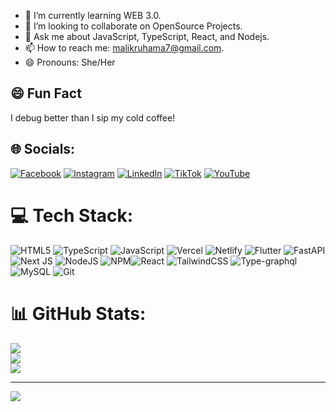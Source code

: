 - 🌱 I’m currently learning WEB 3.0.
- 👯 I’m looking to collaborate on OpenSource Projects.
- 💬 Ask me about JavaScript, TypeScript, React, and Nodejs.
- 📫 How to reach me: malikruhama7@gmail.com.
- 😄 Pronouns: She/Her

## 😄 Fun Fact  
I debug better than I sip my cold coffee!


## 🌐 Socials:
[![Facebook](https://img.shields.io/badge/Facebook-%231877F2.svg?logo=Facebook&logoColor=white)](https://facebook.com/https://www.facebook.com/people/Hooria-Fatima/pfbid0stcYVjNm2nc21e4JQBGbjhBpMME2M6AZWUje2MEuUkBHcsTuXbMBXeFMbtPA2Nvml/) [![Instagram](https://img.shields.io/badge/Instagram-%23E4405F.svg?logo=Instagram&logoColor=white)](https://instagram.com/hooria_codehub) [![LinkedIn](https://img.shields.io/badge/LinkedIn-%230077B5.svg?logo=linkedin&logoColor=white)](https://www.linkedin.com/in/hooria-fatima-54753927b/) [![TikTok](https://img.shields.io/badge/TikTok-%23000000.svg?logo=TikTok&logoColor=white)](https://www.tiktok.com/@pearlhovia.pk?is_from_webapp=1&sender_device=pc) [![YouTube](https://img.shields.io/badge/YouTube-%23FF0000.svg?logo=YouTube&logoColor=white)](https://youtube.com/@https://www.youtube.com/@Hooria_CodeHub12) 

# 💻 Tech Stack:
 ![HTML5](https://img.shields.io/badge/html5-%23E34F26.svg?style=for-the-badge&logo=html5&logoColor=white) ![TypeScript](https://img.shields.io/badge/typescript-%23007ACC.svg?style=for-the-badge&logo=typescript&logoColor=white)  ![JavaScript](https://img.shields.io/badge/javascript-%23323330.svg?style=for-the-badge&logo=javascript&logoColor=%23F7DF1E) ![Vercel](https://img.shields.io/badge/vercel-%23000000.svg?style=for-the-badge&logo=vercel&logoColor=white) ![Netlify](https://img.shields.io/badge/netlify-%23000000.svg?style=for-the-badge&logo=netlify&logoColor=#00C7B7) ![Flutter](https://img.shields.io/badge/Flutter-%2302569B.svg?style=for-the-badge&logo=Flutter&logoColor=white) ![FastAPI](https://img.shields.io/badge/FastAPI-005571?style=for-the-badge&logo=fastapi) ![Next JS](https://img.shields.io/badge/Next-black?style=for-the-badge&logo=next.js&logoColor=white) ![NodeJS](https://img.shields.io/badge/node.js-6DA55F?style=for-the-badge&logo=node.js&logoColor=white) ![NPM](https://img.shields.io/badge/NPM-%23CB3837.svg?style=for-the-badge&logo=npm&logoColor=white)![React](https://img.shields.io/badge/react-%2320232a.svg?style=for-the-badge&logo=react&logoColor=%2361DAFB) ![TailwindCSS](https://img.shields.io/badge/tailwindcss-%2338B2AC.svg?style=for-the-badge&logo=tailwind-css&logoColor=white) ![Type-graphql](https://img.shields.io/badge/-TypeGraphQL-%23C04392?style=for-the-badge) ![MySQL](https://img.shields.io/badge/mysql-4479A1.svg?style=for-the-badge&logo=mysql&logoColor=white) ![Git](https://img.shields.io/badge/git-%23F05033.svg?style=for-the-badge&logo=git&logoColor=white)
# 📊 GitHub Stats:
![](https://github-readme-stats.vercel.app/api?username=HKMentor&theme=dark&hide_border=false&include_all_commits=false&count_private=false)<br/>
![](https://github-readme-streak-stats.herokuapp.com/?user=HKMentor&theme=dark&hide_border=false)<br/>
![](https://github-readme-stats.vercel.app/api/top-langs/?username=HKMentor&theme=dark&hide_border=false&include_all_commits=false&count_private=false&layout=compact)

---
[![](https://visitcount.itsvg.in/api?id=HKMentor&icon=0&color=0)](https://visitcount.itsvg.in)

<!-- Proudly created with GPRM ( https://gprm.itsvg.in ) -->
